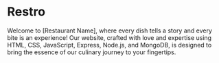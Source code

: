 # Restro
Welcome to [Restaurant Name], where every dish tells a story and every bite is an experience! Our website, crafted with love and expertise using HTML, CSS, JavaScript, Express, Node.js, and MongoDB, is designed to bring the essence of our culinary journey to your fingertips.
